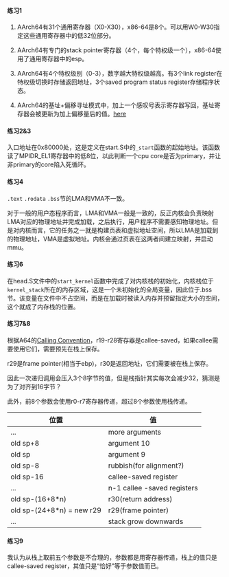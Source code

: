 #### 练习1

1. AArch64有31个通用寄存器（X0-X30），x86-64是8个。可以用W0-W30指定这些通用寄存器中的低32位部分。

2. AArch64有专门的stack pointer寄存器（4个，每个特权级一个），x86-64使用了通用寄存器中的esp。
3. AArch64有4个特权级别（0-3），数字越大特权级越高。有3个link register在特权级切换时存储返回地址，3个saved program status register存储程序状态。
4. AArch64的基址+偏移寻址模式中，加上一个感叹号表示寄存器写回，基址寄存器会被更新为加上偏移量后的值。[here](https://stackoverflow.com/questions/39780289/what-does-the-exclamation-mark-mean-in-the-end-of-an-a64-instruction)

#### 练习2&3

入口地址在0x80000处，这是定义在start.S中的`_start`函数的起始地址。该函数读了MPIDR_EL1寄存器中的低8位，以此判断一个cpu core是否为primary，并让非primary的core陷入死循环。

#### 练习4

`.text` `.rodata` `.bss`节的LMA和VMA不一致。

对于一般的用户态程序而言，LMA和VMA一般是一致的，反正内核会负责映射LMA对应的物理地址并完成加载，之后执行，用户程序不需要感知物理地址。但是对内核而言，它的任务之一就是构建页表和虚拟地址空间，所以LMA是加载到的物理地址，VMA是虚拟地址。内核会通过页表在这两者间建立映射，并启动mmu。

#### 练习6

在head.S文件中的`start_kernel`函数中完成了对内核栈的初始化，内核栈位于`kernel_stack`所在的内存区域，这是一个未初始化的全局变量，因此位于.bss节。该变量在文件中不占空间，而是在加载时被读入内存并预留指定大小的空间，这个就成了内存栈的位置。

#### 练习7&8

根据A64的[Calling Convention](https://en.wikipedia.org/wiki/Calling_convention)，r19-r28寄存器是callee-saved，如果callee需要使用它们，需要预先在栈上保存。

r29是frame pointer(相当于ebp)，r30是返回地址，它们需要被在栈上保存。

因此一次递归调用会压入3个8字节的值，但是栈指针其实每次会减少32，猜测是为了对齐到16字节？

此外，前8个参数会使用r0-r7寄存器传递，超过8个参数使用栈传递。

| 位置                      | 值                          |
| ------------------------- | --------------------------- |
| ...                       | more arguments              |
| old sp+8                  | argument 10                 |
| old sp                    | argument 9                  |
| old sp-8                  | rubbish(for alignment?)     |
| old sp-16                 | callee-saved register       |
| ...                       | n-1 callee -saved registers |
| old sp-(16+8*n)           | r30(return address)         |
| old sp-(24+8*n) = new r29 | r29(frame pointer)          |
| ...                       | stack grow downwards        |

#### 练习9

我认为从栈上取前五个参数是不合理的，参数都是用寄存器传递，栈上的值只是callee-saved register，其值只是“恰好”等于参数值而已。

